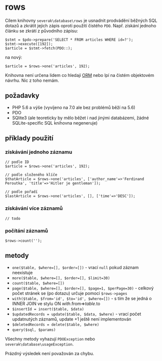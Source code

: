 # rows

Cílem knihovny `severak\database\rows` je usnadnit prodvádění běžných SQL dotazů a zkrátit jejich zápis oproti použití čistého `PDO`. Např. získání jednoho článku se zkrátí z původního zápisu:

```
$stmt = $pdo->prepare('SELECT * FROM articles WHERE id=?');
$stmt->execute([192]);
$article = $stmt->fetch(PDO::);
```

na nový:

```
$article = $rows->one('articles', 192);
```

Knihovna není určena lidem co hledají [ORM](https://en.wikipedia.org/wiki/Object-relational_mapping) nebo lpí na čistém objektovém návrhu. Nic z toho nemám.

## požadavky

- PHP 5.6 a výše (vyvíjeno na 7.0 ale bez problémů běží na 5.6)
- PDO
- SQlite3 (ale teoreticky by mělo běžet i nad jinými databázemi, žádné SQLite-specific SQL knihovna negeneruje)

## příklady použití

### získávání jednoho záznamu

```
// podle ID
$article = $rows->one('articles', 192);

// podle složeného klíče
$thatArticle = $rows->one('articles', ['author_name'=>'Ferdinand Peroutka', 'title'=>'Hitler je gentleman']);

// podle pořadí
$lastArticle = $rows->one('articles', [], ['time'=>'DESC']);
```

### získávání více záznamů

```
// todo
```

### počítání záznamů

```
$rows->count('');
```

## metody

- `one($table, $where=[], $order=[])` - vrací `null` pokud záznam neexistuje
- `more($table, $where=[], $order=[], $limit=30)`
- `count($table, $where=[])`
- `page($table, $where=[], $order=[], $page=1, $perPage=30)` - celkový počet stránek se (po dotazu) určuje pomocí `$rows->pages`
- `with($table, $from='id', $to='id', $where=[])` - s tím že se jedná o INNER JOIN ve stylu ON $with.$from=>$table.$to
- `$insertId = insert($table, $data)`
- `$updatedRecords = update($table, $data, $where)` - vrací počet updatnutých záznamů, update +1 ještě není implementován
- `$deletedRecords = delete($table, $where)`
- `query($sql, $params)`

Všechny metody vyhazují `PDOException` nebo `severak\database\usageException`.

Prázdný výsledek není považován za chybu.